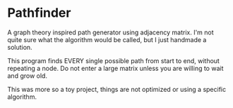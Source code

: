 # Pathfinder
A graph theory inspired path generator using adjacency matrix. I'm not quite sure what the algorithm would be called, but I just handmade a solution.

This program finds EVERY single possible path from start to end, without repeating a node. Do not enter a large matrix unless you are willing to wait and grow old.

This was more so a toy project, things are not optimized or using a specific algorithm.
